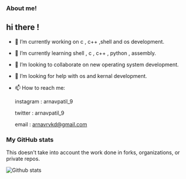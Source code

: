 ### About me!
## hi there !



- 🔭 I’m currently working on c , c++ ,shell and os development.
- 🌱 I’m currently learning shell , c , c++ , python , assembly.
- 👯 I’m looking to collaborate on new operating system development.
- 🤔 I’m looking for help with os and kernal development.
- 📫 How to reach me: 

     instagram : arnavpatil_9
     
     twitter : arnavpatil_9
     
     email : arnavrvkd@gmail.com
     
### My GitHub stats

This doesn't take into account the work done in forks, organizations, or private repos.

![Github stats](https://github-readme-stats.vercel.app/api?username=arnav999&show_icons=true)

     
     

